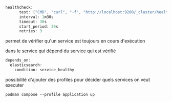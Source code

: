 ``` d
healthcheck:
      test: ["CMD", "curl", "-f", "http://localhost:9200/_cluster/health?wait_for_status=yellow"]
      interval: 1m30s
      timeout: 30s
      start_period: 30s
      retries: 3
```

permet de vérifier qu'un service est toujours en cours d'exécution

dans le service qui dépend du service qui est vérifié
```d
depends_on:  
  elasticsearch:  
    condition: service_healthy
```

possibilité d'ajouter des profiles pour décider quels services on veut executer
```
podman compose --profile application up
```
